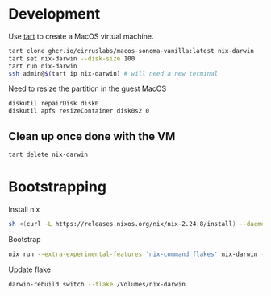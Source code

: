 # Development

Use [tart](https://tart.run) to create a MacOS virtual machine.

```sh
tart clone ghcr.io/cirruslabs/macos-sonoma-vanilla:latest nix-darwin
tart set nix-darwin --disk-size 100
tart run nix-darwin
ssh admin@$(tart ip nix-darwin) # will need a new terminal
```

Need to resize the partition in the guest MacOS

```sh
diskutil repairDisk disk0
diskutil apfs resizeContainer disk0s2 0
```

## Clean up once done with the VM

```sh
tart delete nix-darwin
```

# Bootstrapping

Install nix

```sh
sh <(curl -L https://releases.nixos.org/nix/nix-2.24.8/install) --daemon
```

Bootstrap

```sh
nix run --extra-experimental-features 'nix-command flakes' nix-darwin -- switch --flake /Volumes/nix-darwin/#yellow4
```

Update flake

```sh
darwin-rebuild switch --flake /Volumes/nix-darwin
```
